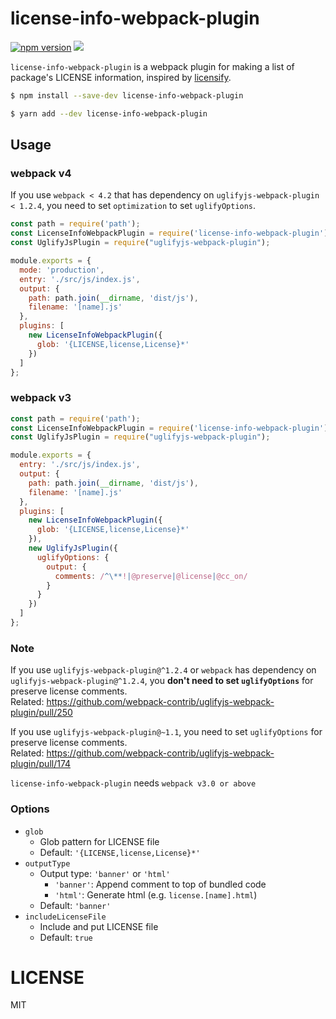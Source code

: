 # license-info-webpack-plugin

[![npm version](https://badge.fury.io/js/license-info-webpack-plugin.svg)](https://www.npmjs.com/package/license-info-webpack-plugin)
![](https://github.com/yami-beta/license-info-webpack-plugin/workflows/ci/badge.svg)

`license-info-webpack-plugin` is a webpack plugin for making a list of package's LICENSE information, inspired by [licensify](https://github.com/twada/licensify).

```sh
$ npm install --save-dev license-info-webpack-plugin
```

```sh
$ yarn add --dev license-info-webpack-plugin
```

## Usage

### webpack v4

If you use `webpack < 4.2` that has dependency on `uglifyjs-webpack-plugin < 1.2.4`, you need to set `optimization` to set `uglifyOptions`.

```js
const path = require('path');
const LicenseInfoWebpackPlugin = require('license-info-webpack-plugin').default;
const UglifyJsPlugin = require("uglifyjs-webpack-plugin");

module.exports = {
  mode: 'production',
  entry: './src/js/index.js',
  output: {
    path: path.join(__dirname, 'dist/js'),
    filename: '[name].js'
  },
  plugins: [
    new LicenseInfoWebpackPlugin({
      glob: '{LICENSE,license,License}*'
    })
  ]
};
```

### webpack v3

```js
const path = require('path');
const LicenseInfoWebpackPlugin = require('license-info-webpack-plugin').default;
const UglifyJsPlugin = require("uglifyjs-webpack-plugin");

module.exports = {
  entry: './src/js/index.js',
  output: {
    path: path.join(__dirname, 'dist/js'),
    filename: '[name].js'
  },
  plugins: [
    new LicenseInfoWebpackPlugin({
      glob: '{LICENSE,license,License}*'
    }),
    new UglifyJsPlugin({
      uglifyOptions: {
        output: {
          comments: /^\**!|@preserve|@license|@cc_on/
        }
      }
    })
  ]
};
```

### Note

If you use `uglifyjs-webpack-plugin@^1.2.4` or `webpack` has dependency on `uglifyjs-webpack-plugin@^1.2.4`, you **don't need to set `uglifyOptions`** for preserve license comments.  
Related: https://github.com/webpack-contrib/uglifyjs-webpack-plugin/pull/250

If you use `uglifyjs-webpack-plugin@~1.1`, you need to set `uglifyOptions` for preserve license comments.  
Related: https://github.com/webpack-contrib/uglifyjs-webpack-plugin/pull/174

`license-info-webpack-plugin` needs `webpack v3.0 or above`

### Options

- `glob`
    - Glob pattern for LICENSE file
    - Default: `'{LICENSE,license,License}*'`
- `outputType`
    - Output type: `'banner'` or `'html'`
        - `'banner'`: Append comment to top of bundled code
        - `'html'`: Generate html (e.g. `license.[name].html`)
    - Default: `'banner'`
- `includeLicenseFile`
    - Include and put LICENSE file
    - Default: `true`

# LICENSE

MIT
